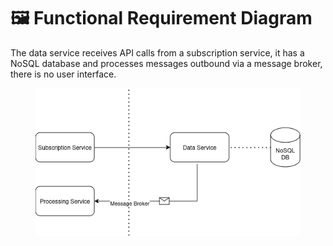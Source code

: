 # 🖼️ Functional Requirement Diagram

The data service receives API calls from a subscription service, it has a NoSQL database and processes messages outbound via a message broker, there is no user interface.

<figure><img src="../.gitbook/assets/Untitled Diagram.drawio(1).png" alt=""><figcaption></figcaption></figure>
